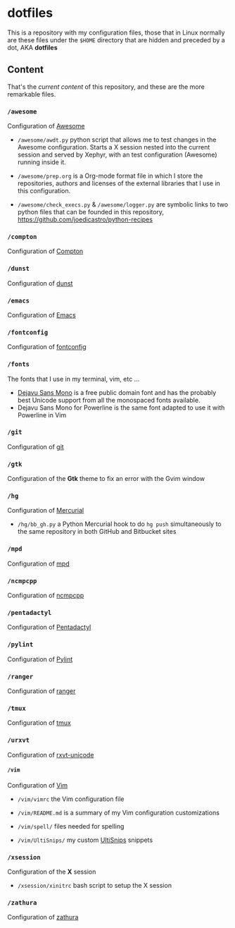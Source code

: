 # dotfiles
This is a repository with my configuration files, those that in Linux normally
are these files under the `$HOME` directory that are hidden and preceded by a
dot, AKA __dotfiles__

## Content

That's the *current content* of this repository, and these are the more remarkable
files.

### `/awesome`

Configuration of [Awesome](http://awesome.naquadah.org/)

+ `/awesome/awdt.py` python script that allows me to test changes in the Awesome
  configuration. Starts a X session nested into the current session and served
  by Xephyr, with an test configuration (Awesome) running inside it.

+ `/awesome/prep.org` is a Org-mode format file in which I store the
  repositories, authors and licenses of the external libraries that I use in
  this configuration.

+ `/awesome/check_execs.py` & `/awesome/logger.py` are symbolic links to two
  python files that can be founded in this repository,
  <https://github.com/joedicastro/python-recipes>

### `/compton`

Configuration of [Compton](https://github.com/chjj/compton)

### `/dunst`

Configuration of [dunst](https://github.com/knopwob/dunst)

### `/emacs`

Configuration of [Emacs](http://www.gnu.org/software/emacs/)

### `/fontconfig`

Configuration of [fontconfig](http://www.freedesktop.org/wiki/Software/fontconfig)

### `/fonts`

The fonts that I use in my terminal, vim, etc ...

 - [Dejavu Sans Mono](http://dejavu-fonts.org) is a free public domain font and
   has the probably best Unicode support from all the monospaced fonts
   available.
 - Dejavu Sans Mono for Powerline is the same font adapted to use it with
   Powerline in Vim

### `/git`

Configuration of [git](http://git-scm.com/)

### `/gtk`

Configuration of the __Gtk__ theme to fix an error with the Gvim window

### `/hg`

Configuration of [Mercurial](http://mercurial.selenic.com/)

+ `/hg/bb_gh.py` a Python Mercurial hook to do `hg push` simultaneously to the
  same repository in both GitHub and Bitbucket sites

### `/mpd`

Configuration of [mpd](http://mpd.wikia.com/wiki/Music_Player_Daemon_Wiki)

### `/ncmpcpp`

Configuration of [ncmpcpp](http://ncmpcpp.rybczak.net/)

### `/pentadactyl`

Configuration of [Pentadactyl](http://5digits.org/pentadactyl/)

### `/pylint`

Configuration of [Pylint](http://www.pylint.org/)

### `/ranger`

Configuration of [ranger](http://ranger.nongnu.org/)

### `/tmux`

Configuration of [tmux](http://tmux.sourceforge.net/)

### `/urxvt`

Configuration of [rxvt-unicode](http://software.schmorp.de/pkg/rxvt-unicode.html)

#### `/vim`

Configuration of [Vim](http://www.vim.org)

+ `/vim/vimrc` the Vim configuration file
+ `/vim/README.md` is a summary of my Vim configuration customizations
+ `/vim/spell/` files needed for spelling
+ `/vim/UltiSnips/` my custom [UltiSnips][ulsns] snippets

  [ulsns]: https://github.com/SirVer/ultisnips

### `/xsession`

Configuration of the __X__ session

+ `/xsession/xinitrc` bash script to setup the X session

### `/zathura`

Configuration of [zathura](http://pwmt.org/projects/zathura/)
